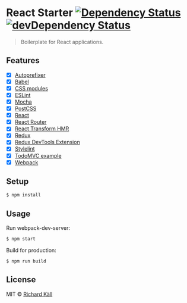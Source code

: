 # React Starter [![Dependency Status](https://david-dm.org/richardkall/react-starter.svg)](https://david-dm.org/richardkall/react-starter) [![devDependency Status](https://david-dm.org/richardkall/react-starter/dev-status.svg)](https://david-dm.org/richardkall/react-starter#info=devDependencies)

> Boilerplate for React applications.

## Features

- [x] [Autoprefixer](https://github.com/postcss/autoprefixer)
- [x] [Babel](https://babeljs.io/)
- [x] [CSS modules](https://github.com/css-modules/css-modules)
- [x] [ESLint](http://eslint.org/)
- [x] [Mocha](https://mochajs.org/)
- [x] [PostCSS](https://github.com/postcss/postcss)
- [x] [React](http://facebook.github.io/react/)
- [x] [React Router](https://github.com/reactjs/react-router)
- [x] [React Transform HMR](https://github.com/gaearon/react-transform-hmr)
- [x] [Redux](http://redux.js.org/)
- [x] [Redux DevTools Extension](https://github.com/zalmoxisus/redux-devtools-extension)
- [x] [Stylelint](http://stylelint.io/)
- [x] [TodoMVC example](http://todomvc.com/)
- [x] [Webpack](https://webpack.github.io)

## Setup

```bash
$ npm install
```

## Usage

Run webpack-dev-server:

```bash
$ npm start
```

Build for production:

```bash
$ npm run build
```

## License

MIT © [Richard Käll](https://richardkall.se)

